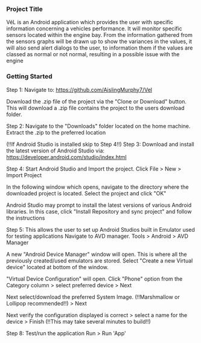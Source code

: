 ### Project Title

VéL is an Android application which provides the user with specific information concerning a vehicles performance. 
It will monitor specific sensors located within the engine bay. From the information gathered from the sensors graphs will be drawn up 
to show the variances in the values, it will also send alert dialogs to the user, to information them if the values are classed as
normal or not normal, resulting in a possible issue with the engine

### Getting Started

Step 1:
Navigate to: https://github.com/AislingMurphy7/Vel

Download the .zip file of the project via the "Clone or Download" button.
This will download a .zip file contains the project to the users download folder. 

Step 2: 
Navigate to the "Downloads" folder located on the home machine. Extract the .zip to the preferred location

(!!If Android Studio is installed skip to Step 4!!)
Step 3: 
Download and install the latest version of Android Studio via: https://developer.android.com/studio/index.html

Step 4: 
Start Android Studio and Import the project.
Click File > New > Import Project

In the following window which opens, navigate to the directory where the downloaded project is located.
Select the project and click "OK"

Android Studio may prompt to install the latest versions of various Android libraries. In this case, click "Install Repository and sync project" and follow the 
instructions

Step 5:
This allows the user to set up Android Studios built in Emulator used for testing applications
Navigate to AVD manager.
Tools > Android > AVD Manager 

A new "Android Device Manager" window will open.
This is where all the previously created/used emulators are stored. 
Select "Create a new Virtual device" located at bottom of the window.

"Virtual Device Configuration" will open.
Click "Phone" option from the Category column > select preferred device > Next

Next select/download the preferred System Image. (!!Marshmallow or Lollipop recommended!!) > Next

Next verify the configuration displayed is correct > select a name for the device > Finish
(!!This may take several minutes to build!!)

Step 8:
Test/run the application
Run > Run 'App'


